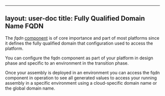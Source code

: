 

---
layout: user-doc
title: Fully Qualified Domain Name FQDN
---

The _fqdn_ [component](./components.html) is of core importance and part of most
platforms since it defines the fully qualified domain that configuration used to
access the platform.

You can configure the fqdn component as part of your platform in design phase
and specific to an environment in the transition phase.

Once your assembly is deployed in an environment you can access the fqdn
component in operation to see all generated values to access your running
assembly in a specific environment using a cloud-specific domain name or the
global domain name.
